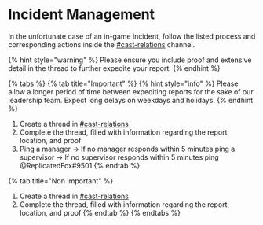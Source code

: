 # Incident Management

In the unfortunate case of an in-game incident, follow the listed process and corresponding actions inside the [#cast-relations](https://discord.com/channels/301715666401230851/1057897020926480384) channel.

{% hint style="warning" %}
Please ensure you include proof and extensive detail in the thread to further expedite your report.
{% endhint %}

{% tabs %}
{% tab title="Important" %}
{% hint style="info" %}
Please allow a longer period of time between expediting reports for the sake of our leadership team. Expect long delays on weekdays and holidays.
{% endhint %}

1. Create a thread in  [#cast-relations](https://discord.com/channels/301715666401230851/1057897020926480384)
2. Complete the thread, filled with information regarding the report, location, and proof
3. Ping a manager -> If no manager responds within 5 minutes ping a supervisor -> If no supervisor responds within 5 minutes ping @ReplicatedFox#9501
{% endtab %}

{% tab title="Non Important" %}
1. Create a thread in  [#cast-relations](https://discord.com/channels/301715666401230851/1057897020926480384)
2. Complete the thread, filled with information regarding the report, location, and proof
{% endtab %}
{% endtabs %}

